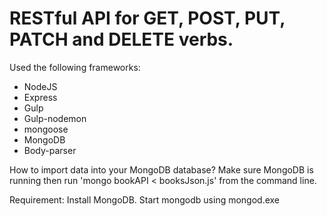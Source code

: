 # RESTful API for GET, POST, PUT, PATCH and DELETE verbs. 

Used the following frameworks:
- NodeJS
- Express
- Gulp
- Gulp-nodemon
- mongoose
- MongoDB
- Body-parser

How to import data into your MongoDB database?
Make sure MongoDB is running then run 'mongo bookAPI < booksJson.js' from the command line.

Requirement: Install MongoDB. Start mongodb using mongod.exe